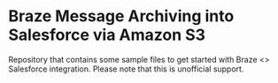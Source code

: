 # Braze Message Archiving into Salesforce via Amazon S3
Repository that contains some sample files to get started with Braze &lt;> Salesforce integration. Please note that this is unofficial support.
